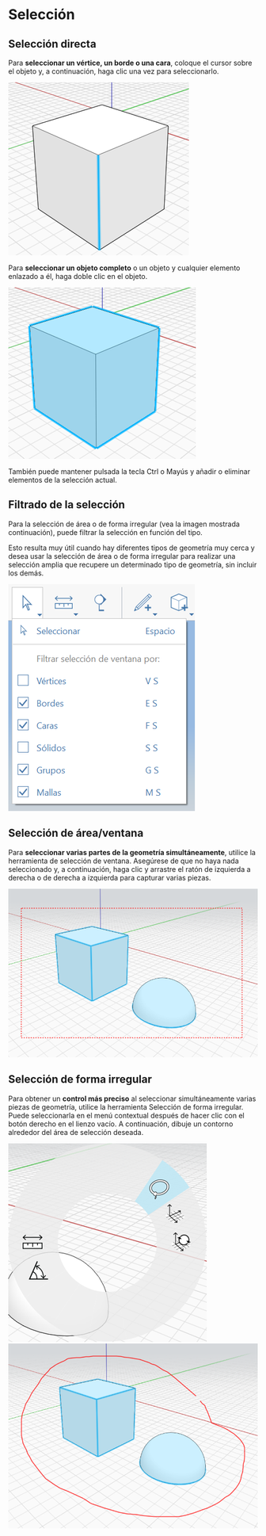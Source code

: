 # Selección

## Selección directa

Para **seleccionar un vértice, un borde o una cara**, coloque el cursor sobre el objeto y, a continuación, haga clic una vez para seleccionarlo.

![](../.gitbook/assets/direct_selection1.png)

Para **seleccionar un objeto completo** o un objeto y cualquier elemento enlazado a él, haga doble clic en el objeto.

![](../.gitbook/assets/direct_selection2.png)

También puede mantener pulsada la tecla Ctrl o Mayús y añadir o eliminar elementos de la selección actual.

## Filtrado de la selección

Para la selección de área o de forma irregular \(vea la imagen mostrada continuación\), puede filtrar la selección en función del tipo.

Esto resulta muy útil cuando hay diferentes tipos de geometría muy cerca y desea usar la selección de área o de forma irregular para realizar una selección amplia que recupere un determinado tipo de geometría, sin incluir los demás.

![](../.gitbook/assets/selection-filter.png)

## Selección de área/ventana

Para **seleccionar varias partes de la geometría simultáneamente**, utilice la herramienta de selección de ventana. Asegúrese de que no haya nada seleccionado y, a continuación, haga clic y arrastre el ratón de izquierda a derecha o de derecha a izquierda para capturar varias piezas.

![](../.gitbook/assets/direct_selection3.png)

## Selección de forma irregular

Para obtener un **control más preciso** al seleccionar simultáneamente varias piezas de geometría, utilice la herramienta Selección de forma irregular. Puede seleccionarla en el menú contextual después de hacer clic con el botón derecho en el lienzo vacío. A continuación, dibuje un contorno alrededor del área de selección deseada.

![](../.gitbook/assets/lasso1.png)  
![](../.gitbook/assets/lasso2.png)

